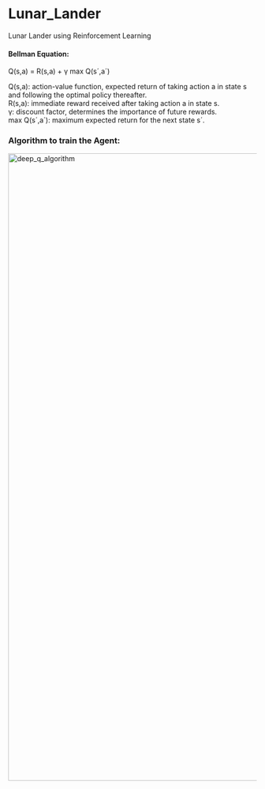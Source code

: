 # Lunar_Lander
Lunar Lander using Reinforcement Learning

#### Bellman Equation:

Q(s,a) = R(s,a) + γ max Q(s´,a´) 

Q(s,a): action-value function, expected return of taking action a in state s and following the optimal policy thereafter.  
R(s,a): immediate reward received after taking action a in state s.  
γ: discount factor, determines the importance of future rewards.  
max Q(s´,a´): maximum expected return for the next state s´.  

### Algorithm to train the Agent:
<img width="1271" alt="deep_q_algorithm" src="https://github.com/user-attachments/assets/b4d8320a-2d9d-4c1b-b185-0477b10998ad">
